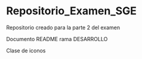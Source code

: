 # Repositorio_Examen_SGE
Repositorio creado para la parte 2 del examen


Documento README rama DESARROLLO 

Clase de iconos



